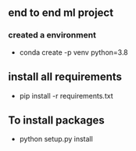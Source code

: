 ## end to end ml project

### created a environment
* conda create -p venv python=3.8

## install all requirements
* pip install -r requirements.txt

## To install packages 
* python setup.py install